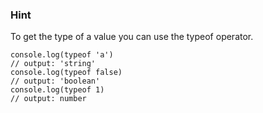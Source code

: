 ### Hint

To get the type of a value you can use the typeof operator.

```
console.log(typeof 'a')
// output: 'string'
console.log(typeof false)
// output: 'boolean'
console.log(typeof 1)
// output: number
```
